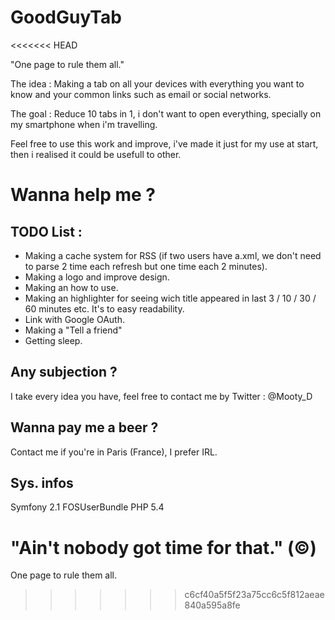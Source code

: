 GoodGuyTab
==========

<<<<<<< HEAD

"One page to rule them all."

The idea : Making a tab on all your devices with everything you want to know and your common links such as email or social networks.

The goal : Reduce 10 tabs in 1, i don't want to open everything, specially on my smartphone when i'm travelling.

Feel free to use this work and improve, i've made it just for my use at start, then i realised it could be usefull to other.



Wanna help me ?
===============


TODO List :
-----------

- Making a cache system for RSS (if two users have a.xml, we don't need to parse 2 time each refresh but one time each 2 minutes).
- Making a logo and improve design.
- Making an how to use.
- Making an highlighter for seeing wich title appeared in last 3 / 10 / 30 / 60 minutes etc. It's to easy readability.
- Link with Google OAuth.
- Making a "Tell a friend"
- Getting sleep.


Any subjection ?
----------------

I take every idea you have, feel free to contact me by Twitter : @Mooty_D


Wanna pay me a beer ?
---------------------

Contact me if you're in Paris (France), I prefer IRL.

Sys. infos
----------

Symfony 2.1
FOSUserBundle
PHP 5.4

"Ain't nobody got time for that." (©)
=======
One page to rule them all.
>>>>>>> c6cf40a5f5f23a75cc6c5f812aeae840a595a8fe
